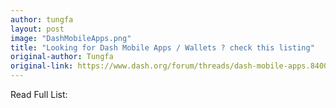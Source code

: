 ```yaml
---
author: tungfa
layout: post
image: "DashMobileApps.png"
title: "Looking for Dash Mobile Apps / Wallets ? check this listing"
original-author: Tungfa
original-link: https://www.dash.org/forum/threads/dash-mobile-apps.8400/
---
```


Read Full List: